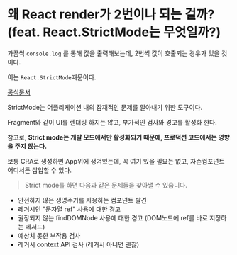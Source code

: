 # 왜 React render가 2번이나 되는 걸까? (feat. React.StrictMode는 무엇일까?)



가끔씩 `console.log` 를 통해 값을 출력해보는데, 2번씩 값이 호출되는 경우가 있을 것이다.

이는 `React.StrictMode`때문이다.



[공식문서](https://ko.reactjs.org/docs/strict-mode.html)



StrictMode는 어플리케이션 내의 잠재적인 문제를 알아내기 위한 도구이다.

Fragment와 같이 UI를 렌더링 하지는 않고, 부가적인 검사와 경고를 활성화 한다.



참고로, **Strict mode는 개발 모드에서만 활성화되기 때문에, 프로덕션 코드에서는 영향을 주지 않는다.**



보통 CRA로 생성하면 App위에 생겨있는데, 꼭 여기 있을 필요는 없고, 자손컴포넌트 어디서든 삽입할 수 있다.



> Strict mode를 하면 다음과 같은 문제들을 찾아낼 수 있습니다.

- 안전하지 않은 생명주기를 사용하는 컴포넌트 발견
- 레거시인 "문자열 ref" 사용에 대한 경고
- 권장되지 않는 findDOMNode 사용에 대한 경고 (DOM노드에 ref를 바로 지정하는 메서드)
- 예상치 못한 부작용 검사
- 레거시 context API 검사 (레거시 아니면 괜찮)


